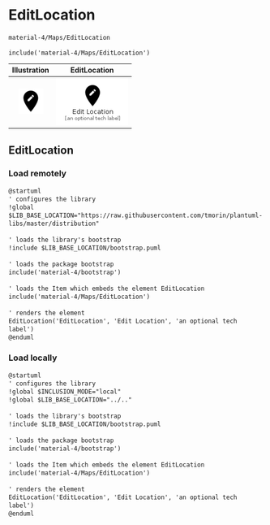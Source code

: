# EditLocation


```text
material-4/Maps/EditLocation
```

```text
include('material-4/Maps/EditLocation')
```



| Illustration | EditLocation |
| :---: | :---: |
| ![illustration for Illustration](../../material-4/Maps/EditLocation.png) | ![illustration for EditLocation](../../material-4/Maps/EditLocation.Local.png) |




## EditLocation

### Load remotely
```plantuml
@startuml
' configures the library
!global $LIB_BASE_LOCATION="https://raw.githubusercontent.com/tmorin/plantuml-libs/master/distribution"

' loads the library's bootstrap
!include $LIB_BASE_LOCATION/bootstrap.puml

' loads the package bootstrap
include('material-4/bootstrap')

' loads the Item which embeds the element EditLocation
include('material-4/Maps/EditLocation')

' renders the element
EditLocation('EditLocation', 'Edit Location', 'an optional tech label')
@enduml
```

### Load locally
```plantuml
@startuml
' configures the library
!global $INCLUSION_MODE="local"
!global $LIB_BASE_LOCATION="../.."

' loads the library's bootstrap
!include $LIB_BASE_LOCATION/bootstrap.puml

' loads the package bootstrap
include('material-4/bootstrap')

' loads the Item which embeds the element EditLocation
include('material-4/Maps/EditLocation')

' renders the element
EditLocation('EditLocation', 'Edit Location', 'an optional tech label')
@enduml
```

